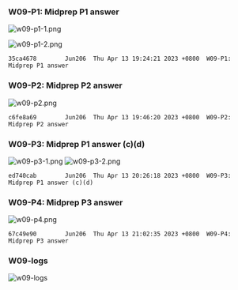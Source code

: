 ### W09-P1: Midprep P1 answer

![w09-p1-1.png](https://obsbeppzfkkzhooliozs.supabase.co/storage/v1/object/public/demo-93/md_img/w09/p1-1.png?t=2023-04-13T11%3A21%3A13.923Z)

![w09-p1-2.png](https://obsbeppzfkkzhooliozs.supabase.co/storage/v1/object/public/demo-93/md_img/w09/p1-2.png?t=2023-04-13T11%3A22%3A08.165Z)

```
35ca4678        Jun206  Thu Apr 13 19:24:21 2023 +0800  W09-P1: Midprep P1 answer
```

### W09-P2: Midprep P2 answer

![w09-p2.png](https://obsbeppzfkkzhooliozs.supabase.co/storage/v1/object/public/demo-93/md_img/w09/p2.png?t=2023-04-13T11%3A45%3A43.664Z)

```
c6fe8a69        Jun206  Thu Apr 13 19:46:20 2023 +0800  W09-P2: Midprep P2 answer
```

### W09-P3: Midprep P1 answer (c)(d)

![w09-p3-1.png](https://obsbeppzfkkzhooliozs.supabase.co/storage/v1/object/public/demo-93/md_img/w09/p1-3.png?t=2023-04-13T12%3A01%3A02.814Z)
![w09-p3-2.png](https://obsbeppzfkkzhooliozs.supabase.co/storage/v1/object/public/demo-93/md_img/w09/p3-2.png?t=2023-04-13T12%3A26%3A02.425Z)

```
ed740cab        Jun206  Thu Apr 13 20:26:18 2023 +0800  W09-P3: Midprep P1 answer (c)(d)
```

### W09-P4: Midprep P3 answer

![w09-p4.png](https://obsbeppzfkkzhooliozs.supabase.co/storage/v1/object/public/demo-93/md_img/w09/p4.png?t=2023-04-13T13%3A01%3A40.490Z)

```
67c49e90        Jun206  Thu Apr 13 21:02:35 2023 +0800  W09-P4: Midprep P3 answer
```

### W09-logs

![w09-logs]()

```

```
